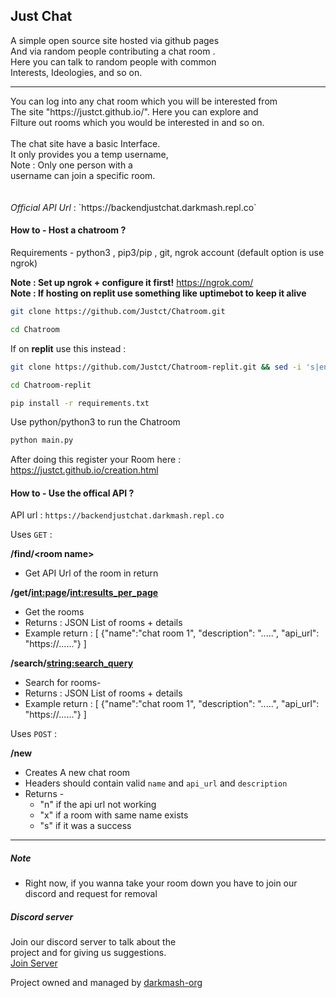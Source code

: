 ## Just Chat 

A simple open source site hosted via github pages  <br>
And via random people contributing a chat room .<br>
Here you can talk to random people with common <br>
Interests, Ideologies, and so on.<br>
<hr>
You can log into any chat room which you will be interested from <br>
The site "https://justct.github.io/". Here you can explore and   <br>
Filture out rooms which you would be interested in and so on. <br>
<br>
The chat site have a basic Interface. <br>
It only provides you a temp username, <br>
Note :  Only one person with a      <br>
username can join a specific room.    <br>
<br>
<br>
<i>Official API Url</i> : `https://backendjustchat.darkmash.repl.co`

#### How to -  Host a chatroom ?
Requirements  - python3 , pip3/pip , git, ngrok account (default option is use ngrok)

**Note : Set up ngrok + configure it first!** https://ngrok.com/  
**Note : If hosting on replit use something like uptimebot to keep it alive**
```sh
git clone https://github.com/Justct/Chatroom.git
```
```sh
cd Chatroom
```

If on **replit** use this instead :

```sh
git clone https://github.com/Justct/Chatroom-replit.git && sed -i 's|entrypoint = "main.py"|entrypoint = "Chatroom-replit/main.py"|' .replit
```
```sh
cd Chatroom-replit 
```

```sh
pip install -r requirements.txt
```

Use python/python3 to run the Chatroom
```sh
python main.py
```

After doing this register your Room here : https://justct.github.io/creation.html

#### How to -  Use the offical API ?

API url : `https://backendjustchat.darkmash.repl.co`<br>

Uses `GET` :

**/find/\<room name\>**
- Get API Url of the room in return

**/get/<int:page>/<int:results_per_page>** 
- Get the rooms
- Returns : JSON List of rooms + details
- Example return : 
  \[
  {"name":"chat room 1", "description": ".....", "api_url": "https://......"}
  \]
  

**/search/<string:search_query>** 
- Search for rooms- 
- Returns : JSON List of rooms + details
- Example return : 
  \[
  {"name":"chat room 1", "description": ".....", "api_url": "https://......"}
  \]



Uses `POST` :

**/new** 
- Creates A new chat room
- Headers should contain valid `name` and `api_url` and `description`
- Returns -  
   - "n" if the api url not working
   - "x" if a room with same name exists
   - "s" if it was a success

<hr>

##### Note
- Right now, if you wanna take your room down you have to join our discord and request for removal 

##### Discord server
Join our discord server to talk about the <br>
project and for giving us suggestions. <br>
<a href="https://discord.gg/SC54bSgnyQ">Join Server</a>

Project owned and managed by <a href= "https://darkmash-org.github.io/" >darkmash-org</a>
